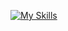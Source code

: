 
[![My Skills](https://skillicons.dev/icons?i=js,ts,java,kotlin,dart,cpp,react,flutter,firebase,nodejs,androidstudio,idea,vscode,gradle,npm,yarn,gitlab,github,git,githubactions&perline=6)](https://skillicons.dev)

<!---
ClaudiaACGS/ClaudiaACGS is a ✨ special ✨ repository because its `README.md` (this file) appears on your GitHub profile.
You can click the Preview link to take a look at your changes.

< 👋 Hi, I’m @ClaudiaACGS
- 👀 I’m interested in ...
- 🌱 I’m currently learning ...
- 💞️ I’m looking to collaborate on ...
- 📫 How to reach me ...

Link dos Badges
https://dev.to/envoy_/150-badges-for-github-pnk
--->

